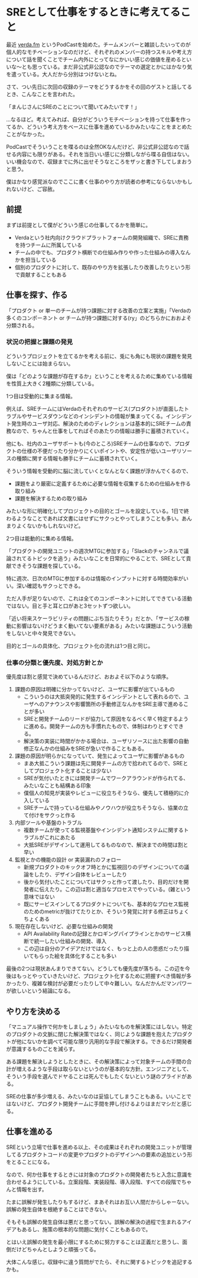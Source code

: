 # SREとして仕事をするときに考えてること

最近 [verda.fm](https://verda.fm/) というPodCastを始めた。チームメンバーと雑談したいってのが個人的なモチベーションなのだけど、それぞれのメンバーの持つスキルや考え方について話を聞くことでチーム内外にとってなにかいい感じの価値を産めるといいな〜とも思っている。まだ非公式非公認なのでテーマの選定とかにはかなり気を遣っている。大人だから分別はつけないとね。

さて、つい先日に次回の収録のテーマをどうするかをその回のゲストと話してるとき、こんなことを言われた。

「まんじさんにSREのことについて聞いてみたいです！」

...なるほど。考えてみれば、自分がどういうモチベーションを持って仕事を作ってるか、どういう考え方をベースに仕事を進めているかみたいなことをまとめたことがなかった。

PodCastでそういうことを喋るのは全然OKなんだけど、非公式非公認なので話せる内容にも限りがある。それを当日いい感じに分類しながら喋る自信はない。いい機会なので、収録までに外に出せそうなところをザッと書き下してしまおうと思う。

僕はかなり感覚派なのでここに書く仕事のやり方が読者の参考にならないかもしれないけど、ご容赦。

## 前提
まずは前提として僕がどういう感じの仕事してるかを簡単に。

* Verdaという社内向けクラウドプラットフォームの開発組織で、SREに責務を持つチームに所属している
* チームの中でも、プロダクト横断での仕組み作りや作った仕組みの導入なんかを担当している
* 個別のプロダクトに対して、既存のやり方を拡張したり改善したりという形で貢献することもある

## 仕事を探す、作る
「プロダクト or 単一のチームが持つ課題に対する改善の立案と実施」「Verdaの多くのコンポーネント or チームが持つ課題に対する(ry」のどちらかにおおよそ分類される。

### 状況の把握と課題の発見

どういうプロジェクトを立てるかを考える前に、兎にも角にも現状の課題を発見しないことには始まらない。

僕は「どのような課題が存在するか」ということを考えるために集めている情報を性質上大きく2種類に分類している。

1つ目は受動的に集まる情報。

例えば、SREチームにはVerdaのそれぞれのサービス(プロダクト)が直面したトラブルやサービスダウンなどのインシデントの情報が集まってくる。インシデント発生時のユーザ対応、解決のためのディレクションは基本的にSREチームの責務なので、ちゃんと仕事をしてればそのあたりの情報は勝手に蓄積されていく。

他にも、社内のユーザサポートも(今のところ)SREチームの仕事なので、プロダクトの仕様の不便だったり分かりにくいポイントや、安定性が低いユーザリソースの種類に関する情報も勝手にチームに蓄積されていく。

そういう情報を受動的に脳に流していくとなんとなく課題が浮かんでくるので、

* 課題をより厳密に定義するために必要な情報を収集するための仕組みを作る取り組み
* 課題を解決するための取り組み

みたいな形に明確化してプロジェクトの目的とゴールを設定している。1日で終わるようなことであれば文書にはせずにサクっとやってしまうことも多い。あんまりよくないかもしれないけど。

2つ目は能動的に集める情報。

「プロダクトの開発ユニットの週次MTGに参加する」「Slackのチャンネルで議論されてるトピックを追う」みたいなことを日常的にやることで、SREとして貢献できそうな課題を探している。

特に週次、日次のMTGに参加するのは情報のインプットに対する時間効率がいい。深い確認もサクっとできる。

ただ人手が足りないので、これは全てのコンポーネントに対してできている活動ではない。目と手と耳と口があと3セットずつ欲しい。

「近い将来スケーラビリティの問題にぶち当たりそう」だとか、「サービスの稼動に影響はないけどうまく動いてない要素がある」みたいな課題はこういう活動をしないと中々発見できない。

目的とゴールの具体化、プロジェクト化の流れは1つ目と同じ。

### 仕事の分類と優先度、対処方針とか
優先度は割と感覚で決めているんだけど、おおよそ以下のような順序。

1. 課題の原因は明確に分かってないけど、ユーザに影響が出ているもの
    * こういうのは大抵突発的に発生するインシデントとして表れるので、ユーザへのアナウンスや影響箇所の手動修正なんかをSRE主導で進めることが多い
    * SREと開発チームのリードが協力して原因をなるべく早く特定するように進める。開発チームの方も手慣れたもので、体制はわりとすぐできる。
    * 解決策の実装に時間がかかる場合は、ユーザリソースに出た影響の自動修正なんかの仕組みをSREが急いで作ることもある。
2. 課題の原因が明らかになっていて、発生によってユーザに影響があるもの
    * まあ大抵こういう課題は先に開発チームの方で拾われてるので、SREとしてプロジェクト化することは少ない
    * SREが気付いたときには開発チームでワークアラウンドが作られてる、みたいなことも結構ある印象
    * 僕個人の知見が実装やレビューに役立ちそうなら、優先して積極的に介入している
    * SREチームで持っている仕組みやノウハウが役立ちそうなら、協業の立て付けをサクっと作る
3. 内部ツールや基盤のトラブル
    * 複数チームが使ってる監視基盤やインシデント通知システムに関するトラブルがこれにあたる
    * 大抵SREがデザインして運用してるものなので、解決までの時間は割と早い
4. 監視とかの機能の設計 or 実装漏れのフォロー
    * 新規プロダクトのキックオフ時とかに監視回りのデザインについての議論をしたり、デザイン自体をレビューしたり
    * 後から気付いたことについてはサクっと作って渡したり、目的だけを開発者に伝えたり。この辺は割と適当なプロセスでやっている。(雑という意味ではない
    * 既にサービスインしてるプロダクトについても、基本的なプロセス監視のためのmetricが抜けてたりとか、そういう発覚に対する修正はちょくちょくある
5. 現在存在しないけど、必要な仕組みの開発
    * API Availability Rateの記録とかロギングパイプラインとかのサービス横断で統一したい仕組みの開発、導入
    * この辺は自分のアイデアだけではなく、もっと上の人の思惑だったり描いてもらった絵を具体化することも多い

最後の2つは現状あんまりできてない。どうしても優先度が落ちる。この辺を今後はもっとやっていきたいけど、プロジェクト化するために把握すべき情報が多かったり、複雑な検討が必要だったりして中々難しい。なんだかんだマンパワーが欲しいという結論になる。

## やり方を決める
「マニュアル操作で何かをしましょう」みたいなものを解決策にはしない。特定のプロダクトの文脈に閉じた解決策ではなく、同じような課題を抱えたプロダクトが他にないかを調べて可能な限り汎用的な手段で解決する。できるだけ開発者が意識するものごとを減らす。

ある課題を解決しようとしたときに、その解決策によって対象チームの手間の合計が増えるような手段は取らないというのが基本的な方針。エンジニアとして、そういう手段を選んでドヤることは死んでもしたくないという謎のプライドがある。

SREの仕事が多少増える、みたいなのは妥協してしまうこともある。いいことではないけど、プロダクト開発チームに手間を押し付けるよりはまだマシだと感じる。

## 仕事を進める
SREという立場で仕事を進める以上、その成果はそれぞれの開発ユニットが管理してるプロダクトコードの変更やプロダクトのデザインへの要素の追加という形をとることになる。

なので、何か仕事をするときには対象のプロダクトの開発者たちと入念に意識を合わせるようにしている。立案段階、実装段階、導入段階、すべての段階でちゃんと情報を出す。

たまに誤解が発生したりもするけど、まあそれはお互い人間だからしゃーない。誤解の発生自体を根絶することはできない。

そもそも誤解の発生自体は悪だと思ってない。誤解の解決の過程で生まれるアイデアもあるし、施策の根本的な問題に気付くこともあるので。

とはいえ誤解の発生を最小限にするために努力することは正義だと思うし、面倒だけどちゃんとしようと頑張ってる。

大体こんな感じ。収録中に違う質問がでたら、それに関するトピックを追記するかも。


